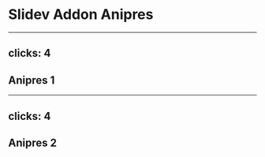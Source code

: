 # Slidev Addon Anipres

---
clicks: 4
---

## Anipres 1

<SlidevAnipres id="deck1" fontUrl="/YuseiMagic-Regular.ttf" />

---
clicks: 4
---

## Anipres 2

<SlidevAnipres id="deck2" />
